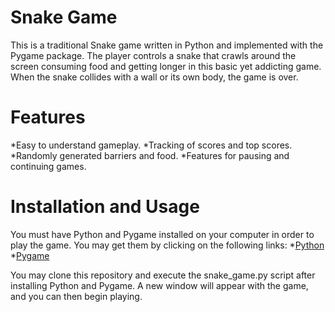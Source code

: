 # Snake Game
This is a traditional Snake game written in Python and implemented with the Pygame package. The player controls a snake that crawls around the screen consuming food and getting longer in this basic yet addicting game. When the snake collides with a wall or its own body, the game is over.

# Features
*Easy to understand gameplay.
*Tracking of scores and top scores.
*Randomly generated barriers and food.
*Features for pausing and continuing games.

# Installation and Usage
You must have Python and Pygame installed on your computer in order to play the game. You may get them by clicking on the following links:
*[Python](https://www.python.org/downloads/)
*[Pygame](https://www.pygame.org/wiki/GettingStarted)

You may clone this repository and execute the snake_game.py script after installing Python and Pygame. A new window will appear with the game, and you can then begin playing.
